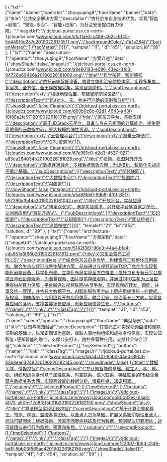 [
	{
		"txt":"{\"name\":\"banner\",\"operator\":\"zhouyuqing8\",\"floorName\":\"banner\",\"data\":[{\"title\":\"公共安全解决方案\",\"description\":\"依托京东自身技术优势，实现“智能+前端”、“智能+平台”、“智能+应用”，为社会安全提供有力保障。\",\"imageUrl\":\"//jdcloud-portal.oss.cn-north-1.jcloudcs.com/www.jcloud.com/c1c11ae3-c499-462c-b145-5e449f3d257c20190226173511.png\",\"backgroundColor\":\"#1a284f\",\"buttonMetas\":[],\"tagMetas\":[]}]}",
		"templet":"11",
		"id":"451",
		"solution_id":"99"
	},
	{
		"txt":"{\"name\":\"description-1\",\"operator\":\"zhouyuqing8\",\"floorName\":\"方案详述\",\"data\":[{\"showShade\":false,\"imageUrl\":\"//jdcloud-portal.oss.cn-north-1.jcloudcs.com/www.jcloud.com/a9e90193-e096-43ec-81d3-94726b69426a20190226181009.png\",\"title\":\"科学布建，智能感知\",\"description\":\"依托前端智能设备，构建立体化治安防控体系，实现多角度、多层次、全方位、全天候数据采集，实现智慧感知。\",\"subDescriptions\":[{\"descriptionText\":\"根据地理位置，布建智能前端设备\"},{\"descriptionText\":\"\\t对人、车、物进行准确的识别和分析\"}]},{\"showShade\":false,\"imageUrl\":\"//jdcloud-portal.oss.cn-north-1.jcloudcs.com/www.jcloud.com/d00b0c8c-02d1-4643-a43f-10f88a2fc97120190226181015.png\",\"title\":\"京东云平台，基础支撑\",\"description\":\"基于JDStack云平台，具备与京东云相同的计算能力，提供更高质量的云数据中心，更大规模的弹性资源。\",\"subDescriptions\":[{\"descriptionText\":\"云管理平台\"},{\"descriptionText\":\"海量云存储\"},{\"descriptionText\":\"GPU资源池\"}]},{\"showShade\":false,\"imageUrl\":\"//jdcloud-portal.oss.cn-north-1.jcloudcs.com/www.jcloud.com/67e981c0-d2d3-4527-9271-a83ea264034b20190226181026.png\",\"title\":\"视频、视图对外开放\",\"description\":\"数据连通融合，支撑数据高效应用；为规模化、智能化实战应用奠定基础。\",\"subDescriptions\":[{\"descriptionText\":\"视频联网\"},{\"descriptionText\":\"大数据中心\"},{\"descriptionText\":\"视图库\"},{\"descriptionText\":\"AI服务\"}]},{\"showShade\":false,\"imageUrl\":\"//jdcloud-portal.oss.cn-north-1.jcloudcs.com/www.jcloud.com/a5a68bb0-8db8-4f0f-85f7-b97390afb44a20190226181042.png\",\"title\":\"开放平台，实战应用\",\"description\":\"\\\"博采众长\\\"、满足实战需求。以开放平台集百家之所长，让创新应用\\\"百花齐放\\\"。\",\"subDescriptions\":[{\"descriptionText\":\"知识图谱\"},{\"descriptionText\":\"认知智能\"},{\"descriptionText\":\"团伙挖掘\"},{\"descriptionText\":\"追踪布控\"}]}]}",
		"templet":"21",
		"id":"452",
		"solution_id":"99"
	},
	{
		"txt":"{\"name\":\"architecture-1\",\"operator\":\"zhouyuqing8\",\"floorName\":\"方案架构\",\"data\":[{\"imageUrl\":\"//jdcloud-portal.oss.cn-north-1.jcloudcs.com/www.jcloud.com/5142f381-96e3-44a4-bfa4-cda951e8f96b20190226181912.png\",\"title\":\"京东云雪亮工程PLUS\",\"descriptionDetail\":\"结合京东云自身优势，构建雪亮工程整体应用架构。联合生态伙伴形成整体解决方案。前端通过与视频前端TOP厂商合作实现智能化前端设备、科学化布建、立体化布局实现全方位覆盖；依托京东专有云平台提供云基础设施服务，为海量视频、图片提供存储服务，并通过GPU主机为上层应用提供AI算力保障；平台层通过视频联网/共享平台，实现视频的转发、调度、共享及统一管理，并依托大数据平台、AI智能服务平台向上层应用提供统一的数据、及视频、图像服务；应用层以开放应用体系，联合公安、综治等专业方向，实现各类应用的落地，支撑各类场景应用、创新应用快速生长。\",\"buttons\":{\"name\":\"\",\"link\":\"\",\"classTag\":\"\"}}]}",
		"templet":"31",
		"id":"453",
		"solution_id":"99"
	},
	{
		"txt":"{\"name\":\"scene\",\"operator\":\"zhouyuqing8\",\"floorName\":\"典型场景\",\"data\":[{\"title\":\"认知与感知融合\",\"sceneDescription\":\"在雪亮工程实现视频监控和智能识别的基础上，以知识图谱为基础，串联人事地物组织和虚拟身份信息，实现认知智能+感知智能的融合，支撑公安打击、防控多警种应用，支撑社会综合治理\",\"solution\":\"\",\"selectedProduct\":[],\"tmpSelected\":[],\"buttons\":{\"name\":\"\",\"link\":\"\",\"classTag\":\"\"},\"imageUrl\":\"//jdcloud-portal.oss.cn-north-1.jcloudcs.com/www.jcloud.com/0ba4cf41-8ab0-44e0-8903-83b8ee63248220190226182145.png\",\"showShade\":false},{\"title\":\"数据关联、情报挖掘\",\"sceneDescription\":\"在认知智能的基础。建立人、事、地、物、组织和虚拟身份基于属性联系、时空联系、语义联系、特征联系的PB级全量警务数据关系大网，实现高效能的数据分析、情报挖掘、知识积累。\",\"solution\":\"\",\"selectedProduct\":[],\"tmpSelected\":[],\"buttons\":{\"name\":\"\",\"link\":\"\",\"classTag\":\"\"},\"imageUrl\":\"//jdcloud-portal.oss.cn-north-1.jcloudcs.com/www.jcloud.com/b80b32ec-baa3-4075-a505-72d8f8f5b01b20190226182150.png\",\"showShade\":false},{\"title\":\"算法模型实现团伙挖掘\",\"sceneDescription\":\"基于计算引擎和算法，预测、挖掘、监控各类团伙。以重点人员为基础，扩展关系密切隐性重点人，标注可疑团伙；根据侵财、涉毒不同案件特征及行为数据，预测疑似犯罪团伙；对可疑团伙进行行为监控、预警和布控。\",\"solution\":\"\",\"selectedProduct\":[],\"tmpSelected\":[],\"buttons\":{\"name\":\"\",\"link\":\"\",\"classTag\":\"\"},\"imageUrl\":\"//jdcloud-portal.oss.cn-north-1.jcloudcs.com/www.jcloud.com/eef223d7-1b9d-4149-bd1f-5bb03f565ae420190226182156.png\",\"showShade\":false}]}",
		"templet":"41",
		"id":"454",
		"solution_id":"99"
	}
]